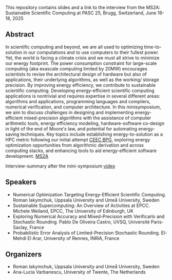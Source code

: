 This repository contains slides and a link to the interview from the MS2A: Sustainable Scientific Computing at PASC 25, Brugg, Switzerland, June 16-18, 2025

## Abstract

In scientific computing and beyond, we are all used to optimizing time-to-solution in our computations and to use computers to their fullest power. Yet, the world is facing a climate crisis and we must all strive to minimize our energy footprint. The power consumption constraint for large-scale computing (aka exascale computing limited by 20MW) encourages scientists to revise the architectural design of hardware but also of applications, their underlying algorithms, as well as the working/ storage precision. By improving energy efficiency, we contribute to sustainable scientific computing. Developing energy-efficient scientific computing applications is nontrivial and requires expertise in several different areas: algorithms and applications, programming languages and compilers, numerical verification, and computer architecture. In this minisymposium, we aim to discuss challenges in designing and implementing energy-efficient mixed-precision algorithms with the assistance of computer arithmetic tools, energy efficiency modeling, hardware-software co-design in light of the end of Moore's law, and potential for automating energy-saving techniques. Key topics include establishing energy-to-solution as a HPC metric following our initial attempt [CEEC BPG](https://zenodo.org/records/13306639), exploring energy optimization opportunities from algorithmic derivation and across computing stacks, and enhancing tools to aid energy-efficient software development. [MS2A](https://pasc25.pasc-conference.org/program/)

Interview-summary after the mini-symposium [video](https://www.youtube.com/watch?v=ny-GtWDI7x4&ab_channel=PASCConference)

## Speakers
- Numerical Optimization Targeting Energy-Efficient Scientific Computing. 
  Roman Iakymchuk, Uppsala University and Umeå University, Sweden
- Sustainable Supercomputing: An Overview of Activities at EPCC.
  Michele Weiland, EPCC, The University of Edinburgh, UK
- Exploring Numerical Accuracy and Mixed-Precision with Verificarlo and Stochastic Rounding. 
  Pablo De Oliveira Castro, UVSQ, Université Paris-Saclay, France
- Probabilistic Error Analysis of Limited-Precision Stochastic Rounding.
  El-Mehdi El Arar, University of Rennes, INRIA, France

## Organizers
- Roman Iakymchuk, Uppsala University and Umeå University, Sweden
- Ana-Lucia Varbanescu, University of Twente, The Netherlands 
